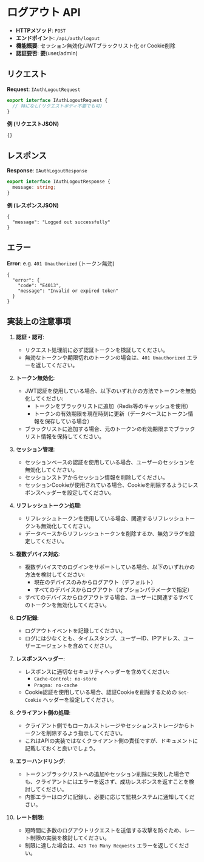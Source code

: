 # ログアウト API

- **HTTPメソッド**: `POST`
- **エンドポイント**: `/api/auth/logout`
- **機能概要**: セッション無効化/JWTブラックリスト化 or Cookie削除
- **認証要否**: **要**(user/admin)

## リクエスト

**Request**: `IAuthLogoutRequest`
```ts
export interface IAuthLogoutRequest {
  // 特になし(リクエストボディ不要でも可)
}
```
**例 (リクエストJSON)**
```jsonc
{}
```

## レスポンス

**Response**: `IAuthLogoutResponse`
```ts
export interface IAuthLogoutResponse {
  message: string;
}
```

**例 (レスポンスJSON)**
```jsonc
{
  "message": "Logged out successfully"
}
```

## エラー

**Error**: e.g. `401 Unauthorized` (トークン無効)
```jsonc
{
  "error": {
    "code": "E4013",
    "message": "Invalid or expired token"
  }
}
```

## 実装上の注意事項

1. **認証・認可**:
   - リクエスト処理前に必ず認証トークンを検証してください。
   - 無効なトークンや期限切れのトークンの場合は、`401 Unauthorized` エラーを返してください。

2. **トークン無効化**:
   - JWT認証を使用している場合、以下のいずれかの方法でトークンを無効化してください:
     - トークンをブラックリストに追加（Redis等のキャッシュを使用）
     - トークンの有効期限を現在時刻に更新（データベースにトークン情報を保存している場合）
   - ブラックリストに追加する場合、元のトークンの有効期限までブラックリスト情報を保持してください。

3. **セッション管理**:
   - セッションベースの認証を使用している場合、ユーザーのセッションを無効化してください。
   - セッションストアからセッション情報を削除してください。
   - セッションCookieが使用されている場合、Cookieを削除するようにレスポンスヘッダーを設定してください。

4. **リフレッシュトークン処理**:
   - リフレッシュトークンを使用している場合、関連するリフレッシュトークンも無効化してください。
   - データベースからリフレッシュトークンを削除するか、無効フラグを設定してください。

5. **複数デバイス対応**:
   - 複数デバイスでのログインをサポートしている場合、以下のいずれかの方法を検討してください:
     - 現在のデバイスのみからログアウト（デフォルト）
     - すべてのデバイスからログアウト（オプションパラメータで指定）
   - すべてのデバイスからログアウトする場合、ユーザーに関連するすべてのトークンを無効化してください。

6. **ログ記録**:
   - ログアウトイベントを記録してください。
   - ログには少なくとも、タイムスタンプ、ユーザーID、IPアドレス、ユーザーエージェントを含めてください。

7. **レスポンスヘッダー**:
   - レスポンスに適切なセキュリティヘッダーを含めてください:
     - `Cache-Control: no-store`
     - `Pragma: no-cache`
   - Cookie認証を使用している場合、認証Cookieを削除するための `Set-Cookie` ヘッダーを設定してください。

8. **クライアント側の処理**:
   - クライアント側でもローカルストレージやセッションストレージからトークンを削除するよう指示してください。
   - これはAPIの実装ではなくクライアント側の責任ですが、ドキュメントに記載しておくと良いでしょう。

9. **エラーハンドリング**:
   - トークンブラックリストへの追加やセッション削除に失敗した場合でも、クライアントにはエラーを返さず、成功レスポンスを返すことを検討してください。
   - 内部エラーはログに記録し、必要に応じて監視システムに通知してください。

10. **レート制限**:
    - 短時間に多数のログアウトリクエストを送信する攻撃を防ぐため、レート制限の実装を検討してください。
    - 制限に達した場合は、`429 Too Many Requests` エラーを返してください。